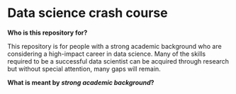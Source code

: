 # Data science crash course

**Who is this repository for?**

This repository is for people with a strong academic background who are considering a high-impact career in data science. Many of the skills required to be a successful data scientist can be acquired through research but without special attention, many gaps will remain. 

**What is meant by *strong academic background*?**

